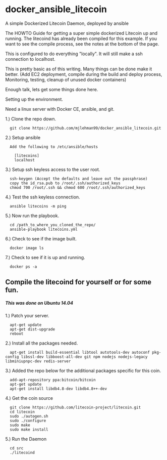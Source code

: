 # docker_ansible_litecoin
A simple Dockerized Litecoin Daemon, deployed by ansible

The HOWTO Guide for getting a super simple dockerized Litecoin up and running. The litecoind has already been compiled for this example.
If you want to see the compile process, see the notes at the bottom of the page.

This is configured to do everything "locally". It will still make a ssh connection to localhost.

This is pretty basic as of this writing. Many things can be done make it better.
(Add EC2 deployment, compile during the build and deploy process, Monitoring, testing, cleanup of unused docker containers)

Enough talk, lets get some things done here.

Setting up the environment.

Need a linux server with Docker CE, ansible, and git.

1.) Clone the repo down.

      git clone https://github.com/mjlehman99/docker_ansible_litecoin.git

2.) Setup ansible

      Add the following to /etc/ansible/hosts

        [litecoins]
        localhost

3.) Setup ssh keyless access to the user root.

      ssh-keygen (Accept the defaults and leave out the passphrase)
      copy the id_rsa.pub to /root/.ssh/authorized_keys
      chmod 700 /root/.ssh && chmod 600 /root/.ssh/authorized_keys

4.) Test the ssh keyless connection.

      ansible litecoins -m ping

5.) Now run the playbook.

      cd /path_to_where_you_cloned_the_repo/
      ansible-playbook litecoins.yml

6.) Check to see if the image built.

      docker image ls

7.) Check to see if it is up and running.

      docker ps -a




## Compile the litecoind for yourself or for some fun.
##### This was done on Ubuntu 14.04

1.) Patch your server.

      apt-get update
      apt-get dist-upgrade
      reboot

2.) Install all the packages needed.

      apt-get install build-essential libtool autotools-dev autoconf pkg-config libssl-dev libboost-all-dev git npm nodejs nodejs-legacy libminiupnpc-dev redis-server

3.) Added the repo below for the additional packages specific for this coin.

      add-apt-repository ppa:bitcoin/bitcoin
      apt-get update
      apt-get install libdb4.8-dev libdb4.8++-dev

4.) Get the coin source

      git clone https://github.com/litecoin-project/litecoin.git
      cd litecoin
      sudo ./autogen.sh
      sudo ./configure
      sudo make
      sudo make install

5.) Run the Daemon

      cd src
      ./litecoind
